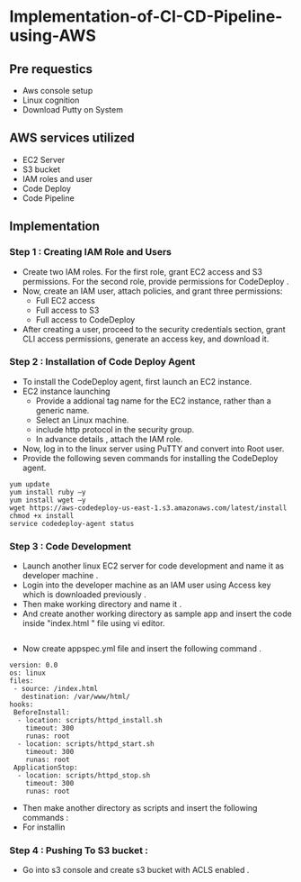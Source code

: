 # Implementation-of-CI-CD-Pipeline-using-AWS
## Pre requestics
 - Aws console setup
 - Linux cognition
 - Download Putty on System
## AWS services utilized
 - EC2 Server
 - S3 bucket
 - IAM roles and user
 - Code Deploy
 - Code Pipeline
## Implementation
### Step 1 : Creating IAM Role and Users
 - Create two IAM roles. For the first role, grant EC2 access and S3 permissions. For the second role, provide permissions for CodeDeploy .
 - Now, create an IAM user, attach policies, and grant three permissions:
      - Full EC2 access
      - Full access to S3
      - Full access to CodeDeploy
 - After creating a user, proceed to the security credentials section, grant CLI access permissions, generate an access key, and download it.
 ### Step 2 : Installation of Code Deploy Agent 
  - To install the CodeDeploy agent, first launch an  EC2 instance.
  - EC2 instance launching
    - Provide a addional tag name for the EC2 instance, rather than a generic name.
    - Select an Linux machine.
    -  include http protocol in the security group.
    - In advance details , attach the IAM role.
  - Now, log in to the linux server using PuTTY and convert into Root user.
  - Provide the following seven commands for installing the CodeDeploy agent.
```
yum update
yum install ruby –y
yum install wget –y
wget https://aws-codedeploy-us-east-1.s3.amazonaws.com/latest/install
chmod +x install
service codedeploy-agent status
```
### Step 3 : Code Development
 - Launch another  linux EC2 server for code development and name it as developer machine .
 - Login into the developer  machine as an IAM user using Access key which is downloaded previously .
 - Then make working directory and name it .
 - And create another working directory as sample app and insert the code inside "index.html " file using vi editor.
```vi index.html
```
- Now create  appspec.yml file and insert the following command .
```
version: 0.0
os: linux
files:
 - source: /index.html
   destination: /var/www/html/
hooks:
 BeforeInstall:
  - location: scripts/httpd_install.sh
    timeout: 300
    runas: root
  - location: scripts/httpd_start.sh
    timeout: 300
    runas: root
 ApplicationStop:
  - location: scripts/httpd_stop.sh
    timeout: 300
    runas: root
```
- Then make another directory as scripts and insert the following commands :
- For installin
### Step 4 : Pushing To S3 bucket :
- Go into s3 console and create s3 bucket with ACLS enabled .
 



